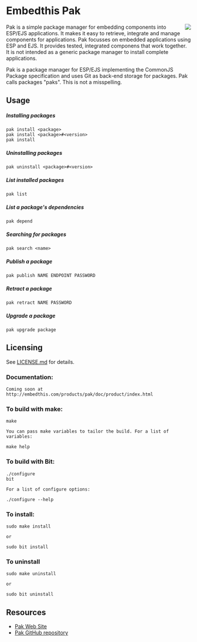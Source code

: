 # Embedthis Pak

<img align="right" src="http://embedthis.com/images/pak.png">


Pak is a simple package manager for embedding components into ESP/EJS applications. 
It makes it easy to retrieve, integrate and manage components for applications. Pak focusses on embedded applications using
ESP and EJS. It provides tested, integrated componens that work together. It is not intended
as a generic package manager to install complete applications.

Pak is a package manager for ESP/EJS implementing the CommonJS Package specification and 
uses Git as back-end storage for packages. Pak calls packages "paks". This is not a misspelling.

## Usage

##### Installing packages

    pak install <package>
    pak install <package>#<version>
    pak install

##### Uninstalling packages

    pak uninstall <package>#<version>

##### List installed  packages

    pak list

##### List a package's dependencies

    pak depend 

##### Searching for packages

    pak search <name>

##### Publish a package

    pak publish NAME ENDPOINT PASSWORD

##### Retract a package

    pak retract NAME PASSWORD

##### Upgrade a package

    pak upgrade package

Licensing
---
See [LICENSE.md](https://github.com/embedthis/pak/blob/master/LICENSE.md) for details.

### Documentation:

    Coming soon at http://embedthis.com/products/pak/doc/product/index.html

### To build with make:

    make

    You can pass make variables to tailor the build. For a list of variables:

    make help

### To build with Bit:

    ./configure
    bit

    For a list of configure options:

    ./configure --help

### To install:

    sudo make install

    or

    sudo bit install

### To uninstall

    sudo make uninstall

    or

    sudo bit uninstall

Resources
---
  - [Pak Web Site](http://embedthis.com/products/pak/)
  - [Pak GitHub repository](https://github.com/embedthis/pak)
